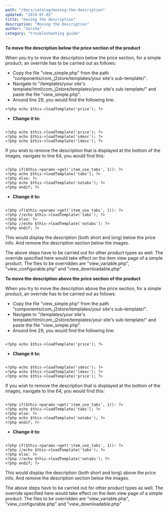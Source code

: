 ```yaml
---
path: "/docs/catalog/moving-the-description"
updated: "2019-07-02"
title: "moving the description"
description: "Moving the Description"
author: "Varsha"
category: "troubleshooting guide"
---
```


**To move the description below the price section of the product**

When you try to move the  description below the price section, for a simple product, an override has to be carried out as follows:

* Copy the file "view_simple.php" from the path "components/com_j2store/templates/your site's sub-template/".
* Navigate to "/templates/your site's template/html/com_j2store/templates/your site's sub-template/" and paste the file "view_simple.php".
* Around line 29, you would find the following line:

```
<?php echo $this->loadTemplate('price'); ?>

```

* **Change it to:**

```

<?php echo $this->loadTemplate('price'); ?>
<?php echo $this->loadTemplate('sdesc'); ?>
<?php echo $this->loadTemplate('ldesc'); ?>

```

If you wish to remove the description that is displayed at  the  bottom of the images, navigate to line 64, you would find this:

```

<?php if($this->params->get('item_use_tabs', 1)): ?>
<?php echo $this->loadTemplate('tabs'); ?>
<?php else: ?>
<?php echo $this->loadTemplate('notabs'); ?>
<?php endif; ?>

```

* **Change it to:**

```

<?php if($this->params->get('item_use_tabs', 1)): ?>
<?php //echo $this->loadTemplate('tabs'); ?>
<?php else: ?>
<?php //echo $this->loadTemplate('notabs'); ?>
<?php endif; ?>

```

This would display the description (both short and long) below the price info. And remove the description section below the images.

The above steps have to be carried out for other product types as well. The override specified here would take effect on the item view page of a simple product. The files to be overridden are "view_variable.php", "view_configurable.php" and "view_downloadable.php"

**To move the description above the price section of the product**

When you try to move the  description above the price section, for a simple product, an override has to be carried out as follows:

* Copy the file "view_simple.php" from the path "components/com_j2store/templates/your site's sub-template/".
* Navigate to "/templates/your site's template/html/com_j2store/templates/your site's sub-template/" and paste the file "view_simple.php".
* Around line 29, you would find the following line:

``` 

<?php echo $this->loadTemplate('price'); ?>

```

* **Change it to:**

```

<?php echo $this->loadTemplate('sdesc'); ?>
<?php echo $this->loadTemplate('ldesc'); ?>
<?php echo $this->loadTemplate('price'); ?>

```

If you wish to remove the description that is displayed at  the  bottom of the images, navigate to line 64, you would find this:

```

<?php if($this->params->get('item_use_tabs', 1)): ?>
<?php echo $this->loadTemplate('tabs'); ?>
<?php else: ?>
<?php echo $this->loadTemplate('notabs'); ?>
<?php endif; ?>

```

* **Change it to:**

```  

<?php if($this->params->get('item_use_tabs', 1)): ?>
<?php //echo $this->loadTemplate('tabs'); ?>
<?php else: ?>
<?php //echo $this->loadTemplate('notabs'); ?>
<?php endif; ?>

```
 
This would display the description (both short and long) above the price info. And remove the description section below the images.

The above steps have to be carried out for other product types as well. The override specified here would take effect on the item view page of a simple product. The files to be overridden are "view_variable.php", "view_configurable.php" and "view_downloadable.php"
